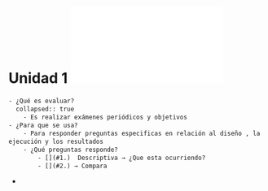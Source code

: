 # Unidad 1 ![📑](../assets/Unidad1_Impact_Evaluation_1637839735097_0.pdf)
	- ¿Qué es evaluar?
	  collapsed:: true
		- Es realizar exámenes periódicos y objetivos
	- ¿Para que se usa?
		- Para responder preguntas especificas en relación al diseño , la ejecución y los resultados
		- ¿Qué preguntas responde?
			- [](#1.)  Descriptiva → ¿Que esta ocurriendo?
			- [](#2.) → Compara
-